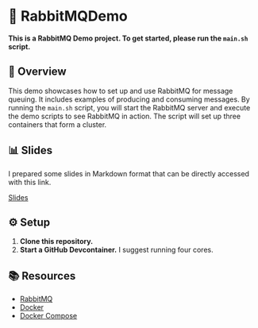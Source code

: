 # 🐰 RabbitMQDemo

**This is a RabbitMQ Demo project. To get started, please run the `main.sh` script.**

## 📖 Overview

This demo showcases how to set up and use RabbitMQ for message queuing. It includes examples of producing and consuming messages. By running the `main.sh` script, you will start the RabbitMQ server and execute the demo scripts to see RabbitMQ in action. The script will set up three containers that form a cluster.

## 📊 Slides

I prepared some slides in Markdown format that can be directly accessed with this link.

[Slides](slides/1.md)

## ⚙️ Setup

1. **Clone this repository.**
2. **Start a GitHub Devcontainer.** I suggest running four cores.

## 📚 Resources

- [RabbitMQ](https://www.rabbitmq.com/)
- [Docker](https://www.docker.com/)
- [Docker Compose](https://docs.docker.com/compose/)

